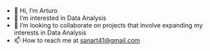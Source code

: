 - 👋 Hi, I’m Arturo
- 👀 I’m interested in Data Analysis
- 💞️ I’m looking to collaborate on projects that involve expanding my interests in Data Analysis
- 📫 How to reach me at sanart41@gmail.com

<!---
ArturoSan04/ArturoSan04 is a ✨ special ✨ repository because its `README.md` (this file) appears on your GitHub profile.
You can click the Preview link to take a look at your changes.
--->
